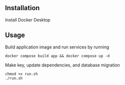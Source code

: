 ## Installation

Install Docker Desktop

## Usage

Build application image and run services by running

```
docker compose build app && docker compose up -d
```

Make key, update dependencies, and database migration

```
chmod +x run.sh
./run.sh
```
